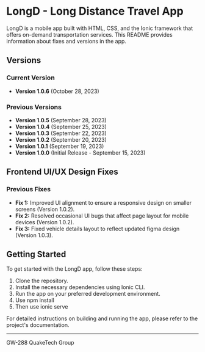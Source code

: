 # LongD - Long Distance Travel App

LongD is a mobile app built with HTML, CSS, and the Ionic framework that offers on-demand transportation services. This README provides information about fixes and versions in the app.

## Versions

### Current Version

- **Version 1.0.6** (October 28, 2023)

### Previous Versions

- **Version 1.0.5** (September 28, 2023)
- **Version 1.0.4** (September 25, 2023)
- **Version 1.0.3** (September 22, 2023)
- **Version 1.0.2** (September 20, 2023)
- **Version 1.0.1** (September 19, 2023)
- **Version 1.0.0** (Initial Release - September 15, 2023)

## Frontend UI/UX Design Fixes

### Previous Fixes

- **Fix 1:** Improved UI alignment to ensure a responsive design on smaller screens (Version 1.0.2).
- **Fix 2:** Resolved occasional UI bugs that affect page layout for mobile devices (Version 1.0.2).
- **Fix 3:** Fixed vehicle details layout to reflect updated figma design (Version 1.0.3).

## Getting Started

To get started with the LongD app, follow these steps:

1. Clone the repository.
2. Install the necessary dependencies using Ionic CLI.
3. Run the app on your preferred development environment.
4. Use npm install
5. Then use ionic serve

For detailed instructions on building and running the app, please refer to the project's documentation.


---

GW-288 QuakeTech Group
